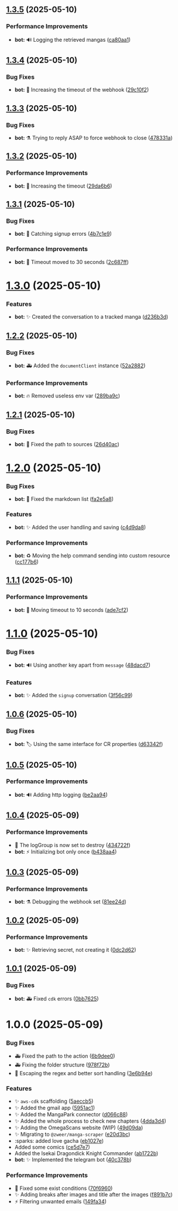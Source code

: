 ## [1.3.5](https://github.com/Zweer/manga-mailer/compare/v1.3.4...v1.3.5) (2025-05-10)


### Performance Improvements

* **bot:** :loud_sound: Logging the retrieved mangas ([ca80aa1](https://github.com/Zweer/manga-mailer/commit/ca80aa10fffef8f5d692ad3a0933e876f57908e8))

## [1.3.4](https://github.com/Zweer/manga-mailer/compare/v1.3.3...v1.3.4) (2025-05-10)


### Bug Fixes

* **bot:** :wrench: Increasing the timeout of the webhook ([29c10f2](https://github.com/Zweer/manga-mailer/commit/29c10f24bdb7ffc75716ee2363181975ba15bf63))

## [1.3.3](https://github.com/Zweer/manga-mailer/compare/v1.3.2...v1.3.3) (2025-05-10)


### Bug Fixes

* **bot:** :alembic: Trying to reply ASAP to force webhook to close ([478331a](https://github.com/Zweer/manga-mailer/commit/478331a0b4b8051d84f6abfdc86b6a9b8bc8c633))

## [1.3.2](https://github.com/Zweer/manga-mailer/compare/v1.3.1...v1.3.2) (2025-05-10)


### Performance Improvements

* **bot:** :wrench: Increasing the timeout ([29da6b6](https://github.com/Zweer/manga-mailer/commit/29da6b679d66503f68e43213b74ee3a474acc8fa))

## [1.3.1](https://github.com/Zweer/manga-mailer/compare/v1.3.0...v1.3.1) (2025-05-10)


### Bug Fixes

* **bot:** :goal_net: Catching signup errors ([4b7c1e9](https://github.com/Zweer/manga-mailer/commit/4b7c1e92f1448c4d4b645dcae3ecba20d9bd65a0))


### Performance Improvements

* **bot:** :wrench: Timeout moved to 30 seconds ([2c687ff](https://github.com/Zweer/manga-mailer/commit/2c687ff01da04f901331e480669bfa5a4aca70cd))

# [1.3.0](https://github.com/Zweer/manga-mailer/compare/v1.2.2...v1.3.0) (2025-05-10)


### Features

* **bot:** :sparkles: Created the conversation to a tracked manga ([d236b3d](https://github.com/Zweer/manga-mailer/commit/d236b3d7420dad5289923a7fd7a491ce18e47ab4))

## [1.2.2](https://github.com/Zweer/manga-mailer/compare/v1.2.1...v1.2.2) (2025-05-10)


### Bug Fixes

* **bot:** :ambulance: Added the `documentClient` instance ([52a2882](https://github.com/Zweer/manga-mailer/commit/52a2882f784b6f7c9f874ca233821662b8f6b0da))


### Performance Improvements

* **bot:** :fire: Removed useless env var ([289ba9c](https://github.com/Zweer/manga-mailer/commit/289ba9cbc0687ab9ce79ab1d9c406776c3a5c619))

## [1.2.1](https://github.com/Zweer/manga-mailer/compare/v1.2.0...v1.2.1) (2025-05-10)


### Bug Fixes

* **bot:** :truck: Fixed the path to sources ([26d40ac](https://github.com/Zweer/manga-mailer/commit/26d40aca0bb2e48e5f37dabb0771d2d1b60878e9))

# [1.2.0](https://github.com/Zweer/manga-mailer/compare/v1.1.1...v1.2.0) (2025-05-10)


### Bug Fixes

* **bot:** :bug: Fixed the markdown list ([fa2e5a8](https://github.com/Zweer/manga-mailer/commit/fa2e5a8ab34674a1af5c4fffdd4fe040e190c948))


### Features

* **bot:** :sparkles: Added the user handling and saving ([c4d9da8](https://github.com/Zweer/manga-mailer/commit/c4d9da8ca87fbd7a4914a7cf20a9988c9a529953))


### Performance Improvements

* **bot:** :recycle: Moving the help command sending into custom resource ([cc177b6](https://github.com/Zweer/manga-mailer/commit/cc177b635220c9ff73c79d9395261fe6b4216ed2))

## [1.1.1](https://github.com/Zweer/manga-mailer/compare/v1.1.0...v1.1.1) (2025-05-10)


### Performance Improvements

* **bot:** :wrench: Moving timeout to 10 seconds ([ade7cf2](https://github.com/Zweer/manga-mailer/commit/ade7cf27f1a65dd6e18e0e2220cd5894db4fb8a4))

# [1.1.0](https://github.com/Zweer/manga-mailer/compare/v1.0.6...v1.1.0) (2025-05-10)


### Bug Fixes

* **bot:** :loud_sound: Using another key apart from `message` ([48dacd7](https://github.com/Zweer/manga-mailer/commit/48dacd72aaa6e3418d04cd081ac60815464a0823))


### Features

* **bot:** :sparkles: Added the `signup` conversation ([3f56c99](https://github.com/Zweer/manga-mailer/commit/3f56c9966a234b1aa61387a49e24ddb5381f342b))

## [1.0.6](https://github.com/Zweer/manga-mailer/compare/v1.0.5...v1.0.6) (2025-05-10)


### Bug Fixes

* **bot:** :label: Using the same interface for CR properties ([d63342f](https://github.com/Zweer/manga-mailer/commit/d63342fdead4e174513fd02849c744be7c7567e3))

## [1.0.5](https://github.com/Zweer/manga-mailer/compare/v1.0.4...v1.0.5) (2025-05-10)


### Performance Improvements

* **bot:** :loud_sound: Adding http logging ([be2aa94](https://github.com/Zweer/manga-mailer/commit/be2aa9447d6e85b897cf176272fe63aeb11d6b37))

## [1.0.4](https://github.com/Zweer/manga-mailer/compare/v1.0.3...v1.0.4) (2025-05-09)


### Performance Improvements

* :wrench: The logGroup is now set to destroy ([434722f](https://github.com/Zweer/manga-mailer/commit/434722f064d33119da697880d9ddde15db49687f))
* **bot:** :zap: Initializing bot only once ([b438aa4](https://github.com/Zweer/manga-mailer/commit/b438aa45a7cf622367bb3572dba900f5dc37f659))

## [1.0.3](https://github.com/Zweer/manga-mailer/compare/v1.0.2...v1.0.3) (2025-05-09)


### Performance Improvements

* **bot:** :alembic: Debugging the webhook set ([81ee24d](https://github.com/Zweer/manga-mailer/commit/81ee24d0b19ce7c49ead5c7b863a282d1ca761bf))

## [1.0.2](https://github.com/Zweer/manga-mailer/compare/v1.0.1...v1.0.2) (2025-05-09)


### Performance Improvements

* **bot:** :sparkles: Retrieving secret, not creating it ([0dc2d62](https://github.com/Zweer/manga-mailer/commit/0dc2d6237cce68a4d2e7774a6d3c95cddaabab0a))

## [1.0.1](https://github.com/Zweer/manga-mailer/compare/v1.0.0...v1.0.1) (2025-05-09)


### Bug Fixes

* **bot:** :ambulance: Fixed `cdk` errors ([0bb7625](https://github.com/Zweer/manga-mailer/commit/0bb7625a5752abee16f633a8573bafcb90bd87da))

# 1.0.0 (2025-05-09)


### Bug Fixes

* :ambulance: Fixed the path to the action ([6b9dee0](https://github.com/Zweer/manga-mailer/commit/6b9dee0e506cf50597735ccffb68ba79904f91c9))
* :ambulance: Fixing the folder structure ([978f72b](https://github.com/Zweer/manga-mailer/commit/978f72b30b79be218054712d2355dc65c79b236f))
* :bug: Escaping the regex and better sort handling ([3e6b94e](https://github.com/Zweer/manga-mailer/commit/3e6b94eb4bbb3e9bb22c719a500c98071de48e8e))


### Features

* :sparkles: `aws-cdk` scaffolding ([5aeccb5](https://github.com/Zweer/manga-mailer/commit/5aeccb5ecb5fa651fb2d427ca6a14d4cc6582fa9))
* :sparkles: Added the gmail app ([5951ac1](https://github.com/Zweer/manga-mailer/commit/5951ac1866be9c6a88818c70d21d91e9a73a0496))
* :sparkles: Added the MangaPark connector ([d066c88](https://github.com/Zweer/manga-mailer/commit/d066c88872fe3f77e0f07c59c7d43e5da103d435))
* :sparkles: Added the whole process to check new chapters ([4dda3d4](https://github.com/Zweer/manga-mailer/commit/4dda3d4a985e6206e40a1d96c28131d4faecb7d9))
* :sparkles: Adding the OmegaScans website (WIP) ([49d09da](https://github.com/Zweer/manga-mailer/commit/49d09da87fd27ede771e7d6ea2d084c3d736fbad))
* :sparkles: Migrating to `@zweer/manga-scraper` ([e20d3bc](https://github.com/Zweer/manga-mailer/commit/e20d3bc9ba49bb98772f634ca0a790ea2993bb96))
* :sparks: added love gacha ([eb1027e](https://github.com/Zweer/manga-mailer/commit/eb1027e2c9412e6e32e0caf6e6b811b864082a87))
* Added some comics ([ce5d7e7](https://github.com/Zweer/manga-mailer/commit/ce5d7e7c74a366617e7204dae857ad0879b8a233))
* Added the Isekai Dragondick Knight Commander ([ab1722b](https://github.com/Zweer/manga-mailer/commit/ab1722b6d32480762e34a6dfa71b66bb6b511007))
* **bot:** :sparkles: Implemented the telegram bot ([40c378b](https://github.com/Zweer/manga-mailer/commit/40c378b350cf5d3d2cc1b419525bc878ef0ae807))


### Performance Improvements

* :bug: Fixed some exist conditions ([70f6960](https://github.com/Zweer/manga-mailer/commit/70f6960d048d8532c278a7ee8cfed75ca7204bb5))
* :sparkles: Adding breaks after images and title after the images ([f891b7c](https://github.com/Zweer/manga-mailer/commit/f891b7cf3ba4c260bf42b2434de45f62fe3e6c8d))
* :zap: Filtering unwanted emails ([149fa34](https://github.com/Zweer/manga-mailer/commit/149fa340e64e3d87bd5e0ab043c399cfca84876c))
